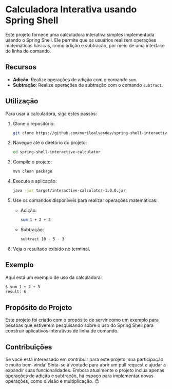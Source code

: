 # Calculadora Interativa usando Spring Shell

Este projeto fornece uma calculadora interativa simples implementada usando o Spring Shell. Ele permite que os usuários realizem operações matemáticas básicas, como adição e subtração, por meio de uma interface de linha de comando.

## Recursos

- **Adição**: Realize operações de adição com o comando `sum`.
- **Subtração**: Realize operações de subtração com o comando `subtract`.

## Utilização

Para usar a calculadora, siga estes passos:

1. Clone o repositório:

    ```bash
    git clone https://github.com/muriloalvesdev/spring-shell-interactive-calculator.git
    ```

2. Navegue até o diretório do projeto:

    ```bash
    cd spring-shell-interactive-calculator 
    ```

3. Compile o projeto:

    ```bash
    mvn clean package
    ```

4. Execute a aplicação:

    ```bash
    java -jar target/interactive-calculator-1.0.0.jar
    ```

5. Use os comandos disponíveis para realizar operações matemáticas:

    - Adição:

        ```bash
        sum 1 + 2 + 3
        ```

    - Subtração:

        ```bash
        subtract 10 - 5 - 3
        ```

6. Veja o resultado exibido no terminal.

## Exemplo

Aqui está um exemplo de uso da calculadora:

```bash
$ sum 1 + 2 + 3
result: 6
```

## Propósito do Projeto

Este projeto foi criado com o propósito de servir como um exemplo para pessoas que estiverem pesquisando sobre o uso do Spring Shell para construir aplicativos interativos de linha de comando.

## Contribuições
Se você está interessado em contribuir para este projeto, sua participação é muito bem-vinda! Sinta-se à vontade para abrir um pull request e ajudar a expandir suas funcionalidades. Embora atualmente o projeto inclua apenas operações de adição e subtração, há espaço para implementar novas operações, como divisão e multiplicação. 😉







